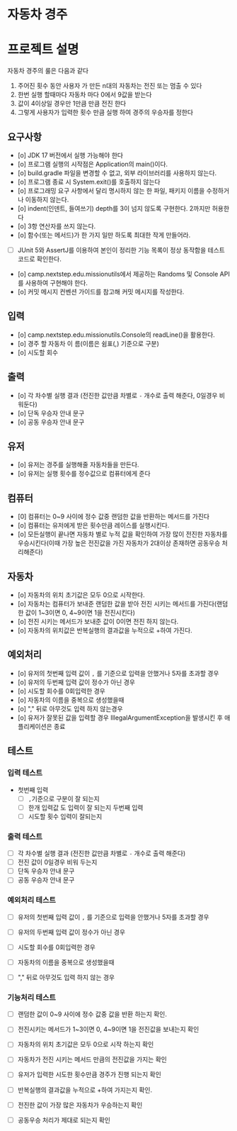 # 자동차 경주

# 프로젝트 설명
자동차 경주의 룰은 다음과 같다
1) 주어진 횟수 동안 사용자 가 만든 n대의 자동차는 전진 또는 멈출 수 있다
2) 한번 실행 할때마다 자동차 마다 0에서 9값을 받는다
3) 값이 4이상일 경우만 1만큼 만큼 전진 한다
4) 그렇게 사용자가 입력한 횟수 만큼 실행 하여 경주의 우승자를 정한다

## 요구사항
- [o] JDK 17 버전에서 실행 가능해야 한다
- [o] 프로그램 실행의 시작점은 Application의 main()이다.
- [o] build.gradle 파일을 변경할 수 없고, 외부 라이브러리를 사용하지 않는다.
- [o] 프로그램 종료 시 System.exit()를 호출하지 않는다
- [o] 프로그래밍 요구 사항에서 달리 명시하지 않는 한 파일, 패키지 이름을 수정하거나 이동하지 않는다.
- [o] indent(인덴트, 들여쓰기) depth를 3이 넘지 않도록 구현한다. 2까지만 허용한다
- [o] 3항 연산자를 쓰지 않는다.
- [o] 함수(또는 메서드)가 한 가지 일만 하도록 최대한 작게 만들어라. 
- [ ] JUnit 5와 AssertJ를 이용하여 본인이 정리한 기능 목록이 정상 동작함을 테스트 코드로 확인한다. 
- [o] camp.nextstep.edu.missionutils에서 제공하는 Randoms 및 Console API를 사용하여 구현해야 한다.
- [o] 커밋 메시지 컨벤션 가이드를 참고해 커밋 메시지를 작성한다.

## 입력
- [o] camp.nextstep.edu.missionutils.Console의 readLine()을 활용한다.
- [o] 경주 할 자동차 이 름(이름은 쉼표(,) 기준으로 구분)
- [o] 시도할 회수

## 출력 
- [o] 각 차수별 실행 결과 (전진한 값만큼  차별로 `-` 개수로 출력 해준다, 0일경우 비워둔다)
- [o] 단독 우승자 안내 문구
- [o] 공동 우승자 안내 문구

## 유저
- [o] 유저는 경주를 실행해줄 자동차들을 만든다.
- [o] 유저는 실행 횟수를 정수값으로 컴퓨터에게 준다

## 컴퓨터
- [0] 컴퓨터는 0~9 사이에 정수 값중 랜덤한 값을 반환하는 메서드를 가진다
- [o] 컴퓨터는 유저에게 받은 횟수만큼 레이스를 실행시킨다.
- [o] 모든실행이 끝나면 자동차 별로 누적 값을 확인하여 가장 많이 전진한 자동차를 우승시킨다(이때 가장 높은 전진값을 가진 자동차가 2대이상 존재하면 공동우승 처리해준다)

## 자동차
- [o] 자동차의 위치 초기값은 모두 0으로 시작한다.
- [o] 자동차는 컴퓨터가 보내준 랜덤한 값을 받아 전진 시키는 메서드를 가진다(랜덤한 값이 1~3이면 0, 4~9이면 1을 전진시킨다)
- [o] 전진 시키는 메서드가 보내준 값이 0이면 전진 하지 않는다.
- [o] 자동차의 위치값은 반복실행의 결과값을 누적으로 +하여 가진다.

## 예외처리
- [o] 유저의 첫번째 입력 값이 `,` 를 기준으로 입력을 안했거나 5자를 초과할 경우
- [o] 유저의 두번째 입력 값이 정수가 아닌 경우
- [o] 시도할 회수를 0회입력한 경우
- [o] 자동차의 이름을 중복으로 생성했을때
- [o] "," 뒤로 아무것도 입력 하지 않는경우
- [o] 유저가 잘못된 값을 입력할 경우 IllegalArgumentException을 발생시킨 후 애플리케이션은 종료

## 테스트

### 입력 테스트
- 첫번째 입력
  - [ ] `,`기준으로 구분이 잘 되는지
  - [ ] 한개 입력값 도 입력이 잘 되는지
  두번째 입력
  - [ ] 시도할 횟수 입력이 잘되는지

### 출력 테스트
- [ ] 각 차수별 실행 결과 (전진한 값만큼  차별로 `-` 개수로 출력 해준다)
- [ ] 전진 값이 0일경우 비워 두는지 
- [ ] 단독 우승자 안내 문구
- [ ] 공동 우승자 안내 문구

### 예외처리 테스트
- [ ] 유저의 첫번째 입력 값이 `,` 를 기준으로 입력을 안했거나 5자를 초과할 경우
- [ ] 유저의 두번째 입력 값이 정수가 아닌 경우
- [ ] 시도할 회수를 0회입력한 경우
- [ ] 자동차의 이름을 중복으로 생성했을때
- [ ] "," 뒤로 아무것도 입력 하지 않는 경우


### 기능처리 테스트
- [ ] 랜덤한 값이 0~9 사이에 정수 값중 값을 반환 하는지 확인.
- [ ] 전진시키는 메서드가  1~3이면 0, 4~9이면 1을 전진값을 보내는지 확인
- [ ] 자동차의 위치 초기값은 모두 0으로 시작 하는지 확인
- [ ] 자동차가 전진 시키는 메서드 만큼의 전진값을 가지는 확인
- [ ] 유저가 입력한 시도한 횟수만큼 경주가 진행 되는지 확인
- [ ] 반복실행의 결과값을 누적으로 +하여 가지는지 확인. 
- [ ] 전진한 값이 가장 많은 자동차가 우승하는지 확인
- [ ] 공동우승 처리가 제대로 되는지 확인




